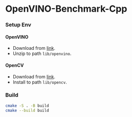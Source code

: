 # OpenVINO-Benchmark-Cpp

### Setup Env

#### OpenVINO

- Download from [link](https://storage.openvinotoolkit.org/repositories/openvino/packages/2023.2/windows/w_openvino_toolkit_windows_2023.2.0.13089.cfd42bd2cb0_x86_64.zip).
- Unzip to path ```lib/openvino```.

#### OpenCV

- Download from [link](https://github.com/opencv/opencv/releases/download/4.8.1/opencv-4.8.1-windows.exe).
- Install to path ```lib/opencv```.

### Build

```bash
cmake -S . -B build
cmake --build build
```
